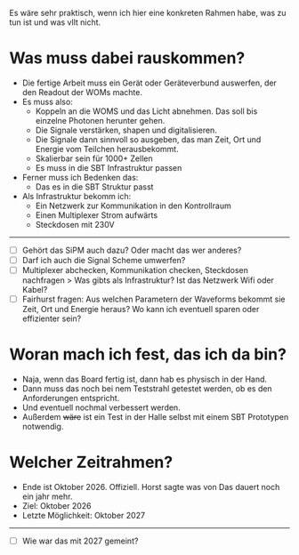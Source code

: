 Es wäre sehr praktisch, wenn ich hier eine konkreten Rahmen habe, was zu tun ist und was vllt nicht.

# Was muss dabei rauskommen?

- Die fertige Arbeit muss ein Gerät oder Geräteverbund auswerfen, der den Readout der WOMs machte.
- Es muss also:
	- Koppeln an die WOMS und das Licht abnehmen. Das soll bis einzelne Photonen herunter gehen. 
	- Die Signale verstärken, shapen und digitalisieren.
	- Die Signale dann sinnvoll so ausgeben, das man Zeit, Ort und Energie vom Teilchen herausbekommt.
	- Skalierbar sein für 1000+ Zellen 
	- Es muss in die SBT Infrastruktur passen
- Ferner muss ich Bedenken das:
	- Das es in die SBT Struktur passt
- Als Infrastruktur bekomm ich:
	- Ein Netzwerk zur Kommunikation in den Kontrollraum
	- Einen Multiplexer Strom aufwärts
	- Steckdosen mit 230V


___
- [ ] Gehört das SiPM auch dazu? Oder macht das wer anderes?
- [ ] Darf ich auch die Signal Scheme umwerfen?
- [ ] Multiplexer abchecken, Kommunikation checken, Steckdosen nachfragen > Was gibts als Infrastruktur? Ist das Netzwerk Wifi oder Kabel?
- [ ] Fairhurst fragen: Aus welchen Parametern der Waveforms bekommt sie Zeit, Ort und Energie heraus? Wo kann ich eventuell sparen oder effizienter sein?

# Woran mach ich fest, das ich da bin?

- Naja, wenn das Board fertig ist, dann hab es physisch in der Hand.
- Dann muss das noch bei nem Teststrahl getestet werden, ob es den Anforderungen entspricht.
- Und eventuell nochmal verbessert werden.
- Außerdem ~~wäre~~ ist ein Test in der Halle selbst mit einem SBT Prototypen notwendig.


# Welcher Zeitrahmen?

- Ende ist Oktober 2026. Offiziell. Horst sagte was von Das dauert noch ein jahr mehr.
- Ziel: Oktober 2026
- Letzte Möglichkeit: Oktober 2027

- ---
- [ ] Wie war das mit 2027 gemeint?



